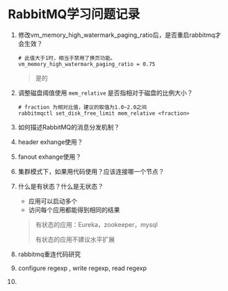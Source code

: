 # RabbitMQ学习问题记录

1. 修改vm_memory_high_watermark_paging_ratio后，是否重启rabbitmq才会生效？

   ```shell
   # 此值大于1时，相当于禁用了换页功能。
   vm_memory_high_watermark_paging_ratio = 0.75
   ```

   > 是的

2. 调整磁盘阈值使用 `mem_relative` 是否指相对于磁盘的比例大小？

   ```shell
   # fraction 为相对比值，建议的取值为1.0~2.0之间
   rabbitmqctl set_disk_free_limit mem_relative <fraction>
   ```

   

3. 如何描述RabbitMQ的消息分发机制？

   

4. header exhange使用？

5. fanout exhange使用？

6. 集群模式下，如果用代码使用？应该连接哪一个节点？

7. 什么是有状态？什么是无状态？

   * 应用可以启动多个
   * 访问每个应用都能得到相同的结果

   > 有状态的应用：Eureka，zookeeper，mysql
   >
   > 有状态的应用不建议水平扩展

8. rabbitmq重连代码研究

9. configure regexp , write regexp, read regexp

10. 

